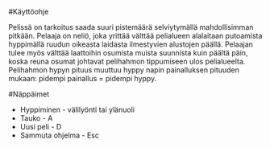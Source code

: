 #Käyttöohje

Pelissä on tarkoitus saada suuri pistemäärä selviytymällä mahdollisimman pitkään.
Pelaaja on neliö, joka yrittää välttää pelialueen alalaitaan putoamista hyppimällä ruudun oikeasta laidasta ilmestyvien alustojen päällä. Pelaajan tulee myös välttää laattoihin osumista muista suunnista kuin päältä päin, koska reuna osumat johtavat pelihahmon tippumiseen ulos pelialueelta.
Pelihahmon hypyn pituus muuttuu hyppy napin painalluksen pituuden mukaan: pidempi painallus = pidempi hyppy.

#Näppäimet
* Hyppiminen - välilyönti tai ylänuoli
* Tauko - A
* Uusi peli - D
* Sammuta ohjelma - Esc
